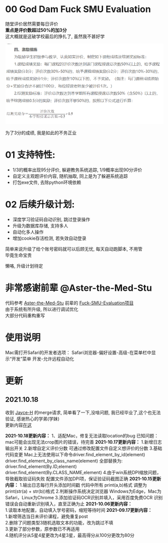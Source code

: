 <!--
 * @File: 
 * @Project: 
 * @Author: zzy
 * @mail: elliot.bia.8989@outlook.com
 * @github: https://github.com/elliot-bia
 * @Date: 2019-10-17 10:55:22
 * @LastEditors: zzy
 * @LastEditTime: 2019-10-23 16:28:59
 -->
# 00 God Dam Fuck SMU Evaluation
随堂评价居然需要每日评价  
**重点是评价数超过50%的加3分**  
这大概就是这破学校最后的挣扎了, 虽然我不甚好学

![看图](./png.png)


为了3分的成绩, 我是如此的不务正业

# 01 支持特性:  
- 1/3的概率出现95分评价, 躲避教务系统追踪, 1/9概率出现90分评价
- 自定义主观题评价内容, 随机抽取, 同上是为了躲避系统追踪
- 打包exe文件, 去除python环境依赖

# 02 后续升级计划:  
- 深度学习验证码自动识别, 跳过登录操作
- 升级为数据库存储, 支持多人
- 自动化多人操作
- 增加cookie存活检测, 若失效自动登录

简单来说升级了给个账号密码就可以后顾无忧, 每天自动跑脚本, 不用管  
毕竟生命宝贵

懒咯, 升级计划待定




# 非常感谢前辈 @Aster-the-Med-Stu
代码参考 [Aster-the-Med-Stu](https://github.com/Aster-the-Med-Stu) 前辈的 [Fuck-SMU-Evaluation项目](https://github.com/Aster-the-Med-Stu/Fuck-SMU-Evaluation)  
由于系统有所升级, 所以进行调试优化  
大部分代码重构重写


# 使用说明
Mac需打开Safari的开发者选项：
Safari浏览器-偏好设置-高级-在菜单栏中显示“开发”菜单
开发-允许远程自动化

# 更新
## 2021.10.18
收到 [Jayce-H](https://github.com/Jayce-H) 的merge请求, 简单看了一下,没啥问题, 我已经毕业了,这个也无法验证, 感谢热心的学弟(学妹)  
更新内容[在这](https://github.com/elliot-bia/God_Dam_Fuck_SMU_Evaluation/commit/ad1f477132e9cdd34083a262707c91bd774fafac)  

__2021-10.18更新内容：__ 
1、适配Mac，修复无法读取location的bug
已知问题：mac可能会出现无法crop图片的错误，待完善
__2021-10.17更新内容：__ 
1.新增日志输出开关
2.新增自定义评价分数
可通过修改配置文件自定义想评价的分数
3.基础代码变更
Mac上无法使用以下命令driver.find_element_by_id(element)
driver.find_element_by_class_name(element)
全部替换为:
driver.find_element(By.ID,element)
driver.find_element(By.CLASS_NAME,element)
4.由于win系统DPI缩放问题，导致截取验证码失败
配置文件添加DPI项，保证验证码截图正确
__2021-10.15更新内容：__ 
1.输出日志每行开头添加时间戳
代码中所有 print(a,b)格式 调整为 print(str(a) + str(b))格式
2.判断操作系统决定浏览器
Windows为Edge，Mac为Safari，Linux为Chrome
3.添加验证码OCR识别并填入，采用百度免费OCR
识别错误会自动重新识别填入，直至正确为止
__2021-10.06更新内容：__  
1.读取本地配置，自动填入学号密码，缩短等待时间
__2021-09.17更新内容：__  
1.新增筛选当日未评价课程，避免重复post  
2.删除了问题类型3随机选取文本的功能，改为跳过不填  
3.更新了部分参数，原参数已不再适用  
4.随机评分从5星4星更改为4星3星，最高得分从100分更改为80分  


